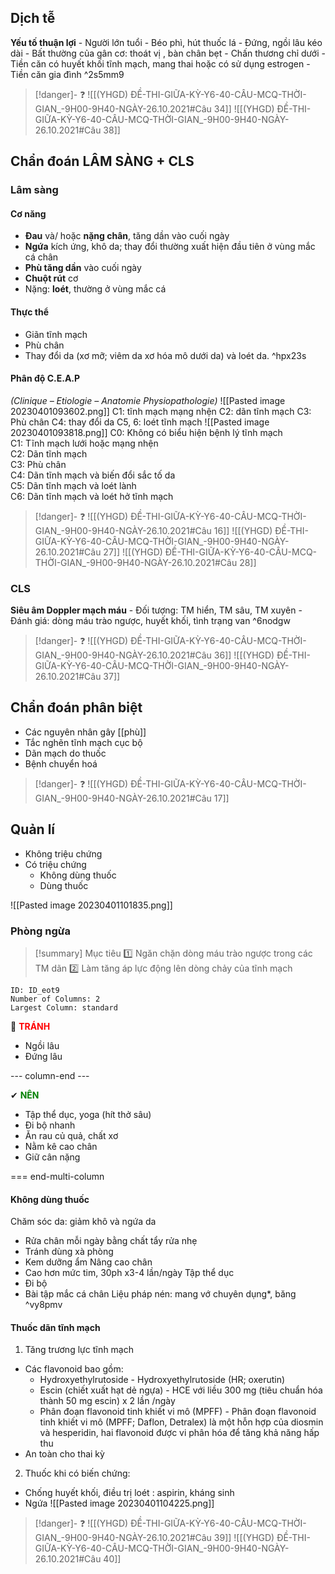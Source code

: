 

## Dịch tễ
**Yếu tố thuận lợi**
	- Người lớn tuổi
	- Béo phì, hút thuốc lá
	- Đứng, ngồi lâu kéo dài
	- Bất thường của gân cơ: thoát vị , bàn chân bẹt
	- Chấn thương chỉ dưới
	- Tiền căn có huyết khối tĩnh mạch, mang thai hoặc có sử dụng estrogen
	- Tiền căn gia đình ^2s5mm9

> [!danger]- ❓
> ![[(YHGD) ĐỀ-THI-GIỮA-KỲ-Y6-40-CÂU-MCQ-THỜI-GIAN_-9H00-9H40-NGÀY-26.10.2021#Câu 34]]
> ![[(YHGD) ĐỀ-THI-GIỮA-KỲ-Y6-40-CÂU-MCQ-THỜI-GIAN_-9H00-9H40-NGÀY-26.10.2021#Câu 38]]
## Chẩn đoán LÂM SÀNG + CLS
### Lâm sàng
#### Cơ năng
- **Đau** và/ hoặc **nặng chân**, tăng dần vào cuối ngày
- **Ngứa** kích ứng, khô da; thay đổi thường xuất hiện đầu tiên ở vùng mắc cá chân
- **Phù tăng dần** vào cuối ngày
- **Chuột rút** cơ
- Nặng: **loét**, thường ở vùng mắc cá
#### Thực thể
- Giãn tĩnh mạch
- Phù chân
- Thay đổi da (xơ mỡ; viêm da xơ hóa mô dưới da) và loét da. ^hpx23s

#### Phân độ C.E.A.P
*(Clinique – Etiologie – Anatomie Physiopathologie)*
![[Pasted image 20230401093602.png]]
	C1: tĩnh mạch mạng nhện
	C2: dãn tĩnh mạch
	C3: Phù chân
	C4: thay đổi da
	C5, 6: loét tĩnh mạch
![[Pasted image 20230401093818.png]]
	C0: Không có biểu hiện bệnh lý tĩnh mạch  
	C1: Tĩnh mạch lưới hoặc mạng nhện  
	C2: Dãn tĩnh mạch  
	C3: Phù chân  
	C4: Dãn tĩnh mạch và biến đổi sắc tố da  
	C5: Dãn tĩnh mạch và loét lành  
	C6: Dãn tĩnh mạch và loét hở tĩnh mạch


> [!danger]- ❓
> ![[(YHGD) ĐỀ-THI-GIỮA-KỲ-Y6-40-CÂU-MCQ-THỜI-GIAN_-9H00-9H40-NGÀY-26.10.2021#Câu 16]]
> ![[(YHGD) ĐỀ-THI-GIỮA-KỲ-Y6-40-CÂU-MCQ-THỜI-GIAN_-9H00-9H40-NGÀY-26.10.2021#Câu 27]]
> ![[(YHGD) ĐỀ-THI-GIỮA-KỲ-Y6-40-CÂU-MCQ-THỜI-GIAN_-9H00-9H40-NGÀY-26.10.2021#Câu 28]]



### CLS
**Siêu âm Doppler mạch máu**
	- Đối tượng: TM hiển, TM sâu, TM xuyên
	- Đánh giá: dòng máu trào ngược, huyết khối, tình trạng van ^6nodgw

> [!danger]- ❓
> ![[(YHGD) ĐỀ-THI-GIỮA-KỲ-Y6-40-CÂU-MCQ-THỜI-GIAN_-9H00-9H40-NGÀY-26.10.2021#Câu 36]]
> ![[(YHGD) ĐỀ-THI-GIỮA-KỲ-Y6-40-CÂU-MCQ-THỜI-GIAN_-9H00-9H40-NGÀY-26.10.2021#Câu 37]]

## Chẩn đoán phân biệt
- Các nguyên nhân gây [[phù]]
- Tắc nghẽn tĩnh mạch cục bộ
- Dãn mạch do thuốc
- Bệnh chuyển hoá

> [!danger]- ❓
> ![[(YHGD) ĐỀ-THI-GIỮA-KỲ-Y6-40-CÂU-MCQ-THỜI-GIAN_-9H00-9H40-NGÀY-26.10.2021#Câu 17]]

## Quản lí
- Không triệu chứng
- Có triệu chứng
	- Không dùng thuốc
	- Dùng thuốc

![[Pasted image 20230401101835.png]]
### Phòng ngừa

> [!summary] Mục tiêu
> 1️⃣ Ngăn chặn dòng máu trào ngược trong các TM dãn
> 2️⃣ Làm tăng áp lực động lên dòng chảy của tĩnh mạch

```start-multi-column
ID: ID_eot9
Number of Columns: 2
Largest Column: standard
```
🚫 <font color="red">**TRÁNH**</font>
- Ngồi lâu
- Đứng lâu

--- column-end ---

✔ <font color="green">**NÊN**</font>
- Tập thể dục, yoga (hít thở sâu)
- Đi bộ nhanh
- Ăn rau củ quả, chất xơ
- Nằm kê cao chân
- Giữ cân nặng

=== end-multi-column


#### Không dùng thuốc
Chăm sóc da: giảm khô và ngứa da
- Rửa chân mỗi ngày bằng chất tẩy rửa nhẹ
- Tránh dùng xà phòng
- Kem dưỡng ẩm
Nâng cao chân
- Cao hơn mức tim, 30ph x3-4 lần/ngày
Tập thể dục
- Đi bộ
- Bài tập mắc cá chân
Liệu pháp nén: mang vớ chuyên dụng*, băng ^vy8pmv

#### Thuốc dãn tĩnh mạch
1. Tăng trương lực tĩnh mạch
- Các flavonoid bao gồm:
	- Hydroxyethylrutoside - Hydroxyethylrutoside (HR; oxerutin)
	- Escin (chiết xuất hạt dẻ ngựa) - HCE với liều 300 mg (tiêu chuẩn hóa thành 50 mg escin) x 2 lần /ngày
	- Phân đoạn flavonoid tinh khiết vi mô (MPFF) - Phân đoạn flavonoid tinh khiết vi mô (MPFF; Daflon, Detralex) là một hỗn hợp của diosmin và hesperidin, hai flavonoid được vi phân hóa để tăng khả năng hấp thu
- An toàn cho thai kỳ
2. Thuốc khi có biến chứng:
- Chống huyết khối, điều trị loét : aspirin, kháng sinh
- Ngứa
![[Pasted image 20230401104225.png]]

> [!danger]- ❓
> ![[(YHGD) ĐỀ-THI-GIỮA-KỲ-Y6-40-CÂU-MCQ-THỜI-GIAN_-9H00-9H40-NGÀY-26.10.2021#Câu 39]]
> ![[(YHGD) ĐỀ-THI-GIỮA-KỲ-Y6-40-CÂU-MCQ-THỜI-GIAN_-9H00-9H40-NGÀY-26.10.2021#Câu 40]]